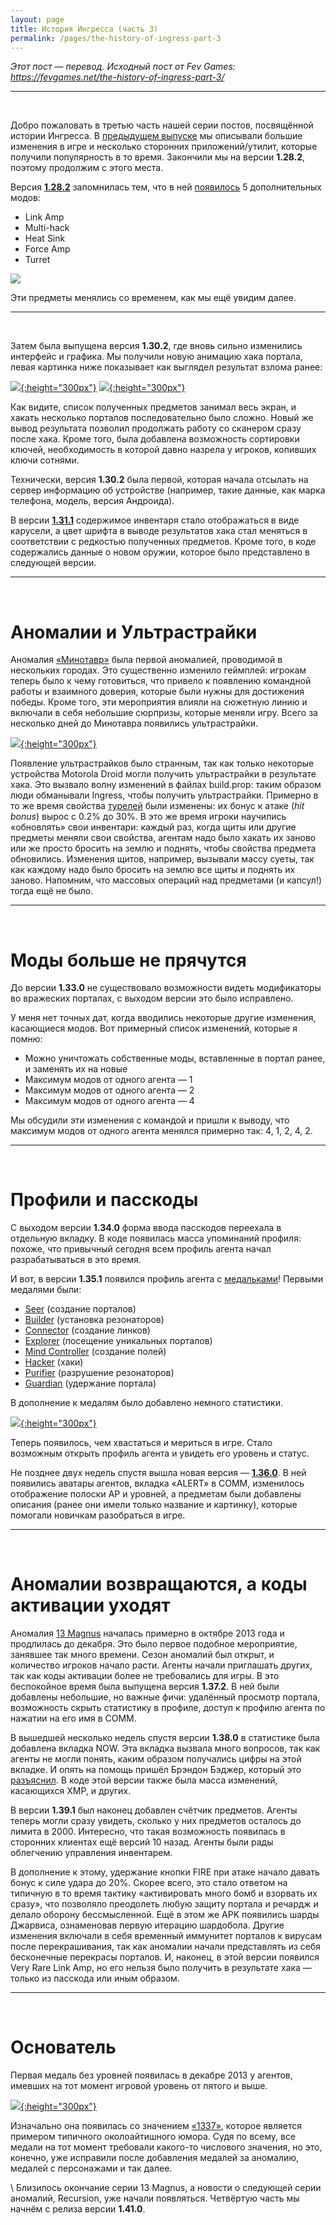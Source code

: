 ```yaml
---
layout: page
title: История Ингресса (часть 3)
permalink: /pages/the-history-of-ingress-part-3
---
```


_Этот пост — перевод. Исходный пост от Fev Games: <https://fevgames.net/the-history-of-ingress-part-3/>_

---
<br />

Добро пожаловать в третью часть нашей серии постов, посвящённой истории Ингресса. В [предыдущем выпуске](/pages/the-history-of-ingress-part-3) мы описывали большие изменения в игре и несколько сторонних приложений/утилит, которые получили популярность в то время. Закончили мы на версии **1.28.2**, поэтому продолжим с этого места.

Версия [**1.28.2**](https://plus.google.com/+Ingress/posts/QkvYjsStnRX) запомнилась тем, что в ней [появилось](https://plus.google.com/+Ingress/posts/DfFfnsCG5qb) 5 дополнительных модов:

* Link Amp
* Multi-hack
* Heat Sink
* Force Amp
* Turret

[![](https://fevgames.net/wp-content/uploads/2016/03/ingressmods5.jpg)](https://fevgames.net/wp-content/uploads/2016/03/ingressmods5.jpg)

Эти предметы менялись со временем, как мы ещё увидим далее.

---
<br />

Затем была выпущена версия **1.30.2**, где вновь сильно изменились интерфейс и графика. Мы получили новую анимацию хака портала, левая картинка ниже показывает как выглядел результат взлома ранее:

[![](https://fevgames.net/wp-content/uploads/2016/03/old-hack-screen-modal.png){:height="300px"}](https://fevgames.net/wp-content/uploads/2016/03/old-hack-screen-modal.png)
[![](https://fevgames.net/wp-content/uploads/2016/03/new-item-hack-e1458823351416.png){:height="300px"}](https://fevgames.net/wp-content/uploads/2016/03/new-item-hack-e1458823351416.png)
 
Как видите, список полученных предметов занимал весь экран, и хакать несколько порталов последовательно было сложно. Новый же вывод результата позволил продолжать работу со сканером сразу после хака. Кроме того, была добавлена возможность сортировки ключей, необходимость в которой давно назрела у игроков, копивших ключи сотнями.

Технически, версия **1.30.2** была первой, которая начала отсылать на сервер информацию об устройстве (например, такие данные, как марка телефона, модель, версия Андроида).

В версии [**1.31.1**](https://plus.google.com/+Ingress/posts/f4N4hQCpRrG) содержимое инвентаря стало отображаться в виде карусели, а цвет шрифта в выводе результатов хака стал меняться в соответствии с редкостью полученных предметов. Кроме того, в коде содержались данные о новом оружии, которое было представлено в следующей версии.

---
<br />

# Аномалии и Ультрастрайки

Аномалия [«Минотавр»](https://plus.google.com/+Ingress/posts/4EpjjbR3tQE) была первой аномалией, проводимой в нескольких городах. Это существенно изменило геймплей: игрокам теперь было к чему готовиться, что привело к появлению командной работы и взаимного доверия, которые были нужны для достижения победы. Кроме того, эти мероприятия влияли на сюжетную линию и включали в себя небольшие сюрпризы, которые меняли игру. Всего за несколько дней до Минотавра появились ультрастрайки.

[![](https://fevgames.net/wp-content/uploads/2016/03/ulta-strike-e1458824499655.png){:height="300px"}](https://fevgames.net/wp-content/uploads/2016/03/ulta-strike-e1458824499655.png)

Появление ультрастрайков было странным, так как только некоторые устройства Motorola Droid могли получить ультрастрайки в результате хака. Это вызвало волну изменений в файлах build.prop: таким образом люди обманывали Ingress, чтобы получить ультрастрайки. Примерно в то же время свойства [турелей](https://fevgames.net/ingress/ingress-guide/items/mod/turret/) были изменены: их бонус к атаке (_hit bonus_) вырос с 0.2% до 30%. В это же время игроки научились «обновлять» свои инвентари: каждый раз, когда щиты или другие предметы меняли свои свойства, агентам надо было хакать их заново или же просто бросить на землю и поднять, чтобы свойства предмета обновились. Изменения щитов, например, вызывали массу суеты, так как каждому надо было бросить на землю все щиты и поднять их заново. Напомним, что массовых операций над предметами (и капсул!) тогда ещё не было.

---
<br />

# Моды больше не прячутся

До версии **1.33.0** не существовало возможности видеть модификаторы во вражеских порталах, с выходом версии это было исправлено.

У меня нет точных дат, когда вводились некоторые другие изменения, касающиеся модов. Вот примерный список изменений, которые я помню:

* Можно уничтожать собственные моды, вставленные в портал ранее, и заменять их на новые
* Максимум модов от одного агента — 1
* Максимум модов от одного агента — 2
* Максимум модов от одного агента — 4

Мы обсудили эти изменения с командой и пришли к выводу, что максимум модов от одного агента менялся примерно так: 4, 1, 2, 4, 2.

---
<br />

# Профили и пасскоды

С выходом версии **1.34.0** форма ввода пасскодов переехала в отдельную вкладку. В коде появилась масса упоминаний профиля: похоже, что привычный сегодня всем профиль агента начал разрабатываться в это время.

И вот, в версии **1.35.1** появился профиль агента с [медальками](https://fevgames.net/ingress/ingress-guide/concepts/medal/)! Первыми медалями были:

* [Seer](https://fevgames.net/ingress/ingress-guide/concepts/medal/seer/) (создание порталов)
* [Builder](https://fevgames.net/ingress/ingress-guide/concepts/medal/builder/) (установка резонаторов)
* [Connector](https://fevgames.net/ingress/ingress-guide/concepts/medal/connector/) (создание линков)
* [Explorer](https://fevgames.net/ingress/ingress-guide/concepts/medal/explorer/) (посещение уникальных порталов)
* [Mind Controller](https://fevgames.net/ingress/ingress-guide/concepts/medal/mind-controller/) (создание полей)
* [Hacker](https://fevgames.net/ingress/ingress-guide/concepts/medal/hacker/) (хаки)
* [Purifier](https://fevgames.net/ingress/ingress-guide/concepts/medal/purifier/) (разрушение резонаторов)
* [Guardian](https://fevgames.net/ingress/ingress-guide/concepts/medal/guardian/) (удержание портала)

В дополнение к медалям было добавлено немного статистики.

[![](https://fevgames.net/wp-content/uploads/2016/03/IMG_20130912_133147.jpg){:height="300px"}](https://fevgames.net/wp-content/uploads/2016/03/IMG_20130912_133147.jpg)

Теперь появилось, чем хвастаться и мериться в игре. Стало возможным открыть профиль агента и увидеть его уровень и статус.

Не позднее двух недель спустя вышла новая версия — [**1.36.0**](https://plus.google.com/+Ingress/posts/KuqkfV3M12z). В ней появились аватары агентов, вкладка «ALERT» в COMM, изменилось отображение полоски AP и уровней, а предметам были добавлены описания (ранее они имели только название и картинку), которые помогали новичкам разобраться в игре.

---
<br />

# Аномалии возвращаются, а коды активации уходят

Аномалия [13 Magnus](http://www.androidcentral.com/niantic-kicks-global-ingress-event-13magnus) началась примерно в октябре 2013 года и продлилась до декабря. Это было первое подобное мероприятие, занявшее так много времени. Сезон аномалий был открыт, и количество игроков начало расти. Агенты начали приглашать других, так как коды активации более не требовались для игры. В это беспокойное время была выпущена версия **1.37.2**. В ней были добавлены небольшие, но важные фичи: удалённый просмотр портала, возможность скрыть статистику в профиле, доступ к профилю агента по нажатии на его имя в COMM.

В вышедшей несколько недель спустя версии **1.38.0** в статистике была добавлена вкладка NOW. Эта вкладка вызвала много вопросов, так как агенты не могли понять, каким образом получались цифры на этой вкладке. И опять на помощь пришёл Брэндон Бэджер, который это [разъяснил](https://plus.google.com/u/0/+BrandonBadger/posts/HDvzgW8pAtv). В коде этой версии также была масса изменений, касающихся XMP, и других.

В версии **1.39.1** был наконец добавлен счётчик предметов. Агенты теперь могли сразу увидеть, сколько у них предметов осталось до лимита в 2000. Интересно, что такая возможность появилась в сторонних клиентах ещё версий 10 назад. Агенты были рады облегчению управления инвентарем.

В дополнение к этому, удержание кнопки FIRE при атаке начало давать бонус к силе удара до 20%. Скорее всего, это стало ответом на типичную в то время тактику «активировать много бомб и взорвать их сразу», что позволяло преодолеть любую защиту портала и речардж и делало оборону бессмысленной. Ещё в этом же APK появились шарды Джарвиса, ознаменовав первую итерацию шардобола. Другие изменения включали в себя временный иммунитет порталов к вирусам после перекрашивания, так как аномалии начали представлять из себя бесконечные перекрасы порталов. И, наконец, в этой версии появился Very Rare Link Amp, но его нельзя было получить в результате хака — только из пасскода или иным образом.

---
<br />

# Основатель

Первая медаль без уровней появилась в декабре 2013 у агентов, имевших на тот момент игровой уровень от пятого и выше.

[![](https://fevgames.net/wp-content/uploads/2016/03/founder-1337-first-non-tiered-badge-e1458911773421.png){:height="300px"}](https://fevgames.net/wp-content/uploads/2016/03/founder-1337-first-non-tiered-badge-e1458911773421.png)

Изначально она появилась со значением [«1337»](https://en.wikipedia.org/wiki/Leet), которое является примером типичного околоайтишного юмора. Судя по всему, все медали на тот момент требовали какого-то числового значения, но это, конечно, уже исправили после добавления медалей за аномалию, медалей с персонажами и так далее.

\\
Близилось окончание серии 13 Magnus, а новости о следующей серии аномалий, Recursion, уже начали появляться. Четвёртую часть мы начнём с релиза версии **1.41.0**.